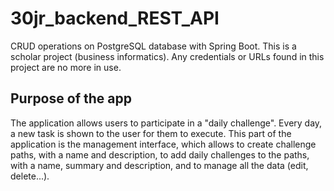 # 30jr_backend_REST_API
CRUD operations on PostgreSQL database with Spring Boot. This is a scholar project (business informatics). Any credentials or URLs found in this project are no more in use.
## Purpose of the app
The application allows users to participate in a "daily challenge". 
Every day, a new task is shown to the user for them to execute. This part of the application is the management interface, which allows to create challenge paths, with a name and description, to add daily challenges to the paths, with a name, summary and description, and to manage all the data (edit, delete...).
